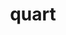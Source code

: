 ---
codehost: https://github.com/pgjones/quart
guide: https://github.com/koddr/quart-logo
logohandle: gitlab_pjones_quart
sort: quart
title: quart
website: https://gitlab.com/pgjones/quart
---
